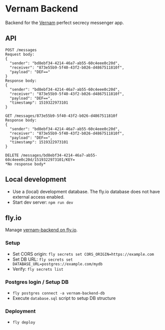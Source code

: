 # Vernam Backend

Backend for the [Vernam](https://github.com/dag0310/vernam) perfect secrecy messenger app.

## API
```
POST /messages
Request body:
{
  "sender": "bd8ebf34-4214-46a7-ab55-60c4eee0c20d",
  "receiver": "873e55b9-5f40-43f2-b026-d4867511810f",
  "payload": "DEF=="
}
Response body:
{
  "sender": "bd8ebf34-4214-46a7-ab55-60c4eee0c20d",
  "receiver": "873e55b9-5f40-43f2-b026-d4867511810f",
  "payload": "DEF==",
  "timestamp": 1519322973101
}

GET /messages/873e55b9-5f40-43f2-b026-d4867511810f
Response body:
{
  "sender": "bd8ebf34-4214-46a7-ab55-60c4eee0c20d",
  "receiver": "873e55b9-5f40-43f2-b026-d4867511810f",
  "payload": "DEF==",
  "timestamp": 1519322973101
}

DELETE /messages/bd8ebf34-4214-46a7-ab55-60c4eee0c20d/1519322973101/KEY=
*No response body*
```

## Local development

- Use a (local) development database. The fly.io database does not have external access enabled.
- Start dev server: `npm run dev`

## fly.io

Manage [vernam-backend on fly.io](https://fly.io/apps/vernam-backend).

### Setup
- Set CORS origin: `fly secrets set CORS_ORIGIN=https://example.com`
- Set DB URL: `fly secrets set DATABASE_URL=postgres://example.com/mydb`
- Verify: `fly secrets list`

### Postgres login / Setup DB
- `fly postgres connect -a vernam-backend-db`
- Execute `database.sql` script to setup DB structure

### Deployment
- `fly deploy`
